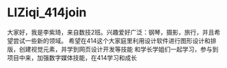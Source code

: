 # LIZiqi_414join
大家好，我是李紫琦，来自数技2班。兴趣爱好广泛：钢琴，摄影，旅行，并且希望尝试一些新的领域。
希望在414这个大家庭里利用设计软件进行图形设计和排版，创建视觉元素，并学到网页设计开发等技能
和学长学姐们一起学习，参与到项目中来，加强数字媒体技能，在414学习和成长
